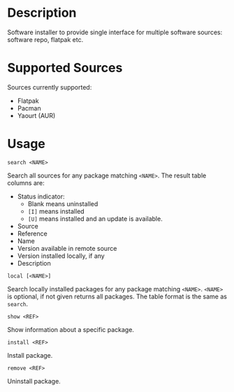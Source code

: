 # Description

Software installer to provide single interface for multiple software sources: software repo, flatpak etc.

# Supported Sources

Sources currently supported:
* Flatpak
* Pacman
* Yaourt (AUR)

# Usage

```
search <NAME>
```
Search all sources for any package matching `<NAME>`. The result table columns are:
* Status indicator:
	* Blank means uninstalled
	* `[I]` means installed
	* `[U]` means installed and an update is available.
* Source
* Reference
* Name
* Version available in remote source
* Version installed locally, if any
* Description

```
local [<NAME>]
```
Search locally installed packages for any package matching `<NAME>`. `<NAME>` is optional, if not given returns all packages. The table format is the same as `search`.

```
show <REF>
```
Show information about a specific package.

```
install <REF>
```
Install package.

```
remove <REF>
```
Uninstall package.
